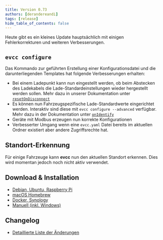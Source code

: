 ```yaml
---
title: Version 0.73
authors: [derandereandi]
tags: [release]
hide_table_of_contents: false
---
```


Heute gibt es ein kleines Update hauptsächlich mit einigen Fehlerkorrekturen und weiteren Verbesserungen.

## `evcc configure`

Das Kommando zur geführten Erstellung einer Konfigurationsdatei und die darunterliegenden Templates hat folgende Verbesserungen erhalten:

- Bei einem Ladepunkt kann nun eingestellt werden, ob beim Abstecken des Ladekabels die Lade-Standardeinstellungen wieder hergestellt werden sollen. Mehr dazu in unserer Dokumentation unter [`resetOnDisconnect`](/docs/reference/configuration/loadpoints#resetondisconnect)
- Es können nun Fahrzeugspezifische Lade-Standardwerte eingerichtet werden. Interaktiv sind diese mit `evcc configure --advanced` verfügbar. Mehr dazu in der Dokumentation unter [`onIdentify`](/docs/reference/configuration/vehicles#onidentify)
- Geräte mit Modbus erzeugen nun korrekte Konfigurationen
- Verbesserter Umgang wenn eine `evcc.yaml` Datei bereits im aktuellen Ordner existiert aber andere Zugriffsrechte hat.

## Standort-Erkennung

Für einige Fahrzeuge kann **evcc** nun den aktuellen Standort erkennen. Dies wird momentan jedoch noch nicht aktiv verwendet.

## Download & Installation

- [Debian, Ubuntu, Raspberry Pi](/docs/installation/linux)
- [macOS Homebrew](/docs/installation/macos)
- [Docker, Synology](/docs/installation/docker)
- [Manuell (inkl. Windows)](/docs/installation/manual)

## Changelog

- [Detaillierte Liste der Änderungen](https://github.com/evcc-io/evcc/releases/tag/0.73)
